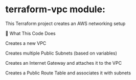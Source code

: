 # terraform-vpc module:

This Terraform project creates an AWS networking setup

🚀 What This Code Does

Creates a new VPC

Creates multiple Public Subnets (based on variables)

Creates an Internet Gateway and attaches it to the VPC

Creates a Public Route Table and associates it with subnets
